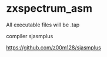 # zxspectrum_asm

All executable files will be .tap

compiler sjasmplus

https://github.com/z00m128/sjasmplus
